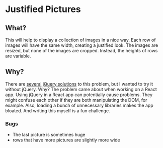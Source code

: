 # Justified Pictures

## What?
This will help to display a collection of images in a nice way. Each row of images will have the same width, creating a justified look. The images are resized, but none of the images are cropped. Instead, the heights of rows are variable.

## Why?
There are [several](http://miromannino.github.io/Justified-Gallery/) [jQuery solutions](http://www.wackylabs.net/2012/03/flickr-justified-layout-in-jquery/) to this problem, but I wanted to try it without jQuery. Why? The problem came about when working on a React app. Using jQuery in a React app can potentially cause problems. They might confuse each other if they are both manipulating the DOM, for example. Also, loading a bunch of unnecessary libraries makes the app bloated. And writing this myself is a fun challenge.

### Bugs

- The last picture is sometimes huge
- rows that have more pictures are slightly more wide
